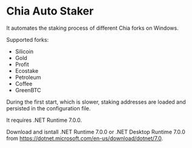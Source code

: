 ﻿# Chia Auto Staker

It automates the staking process of different Chia forks on Windows.

Supported forks:
- Silicoin
- Gold
- Profit
- Ecostake
- Petroleum
- Coffee
- GreenBTC

During the first start, which is slower, staking addresses are loaded and persisted in the configuration file.

It requires .NET Runtime 7.0.0.

Download and isntall .NET Runtime 7.0.0 or .NET Desktop Runtime 7.0.0 from https://dotnet.microsoft.com/en-us/download/dotnet/7.0.